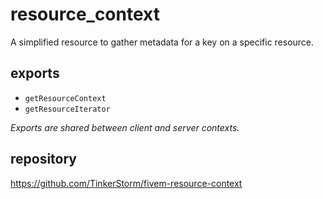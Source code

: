# resource_context
A simplified resource to gather metadata for a key on a specific resource.

## exports

- `getResourceContext`
- `getResourceIterator`

*Exports are shared between client and server contexts.*

## repository

https://github.com/TinkerStorm/fivem-resource-context